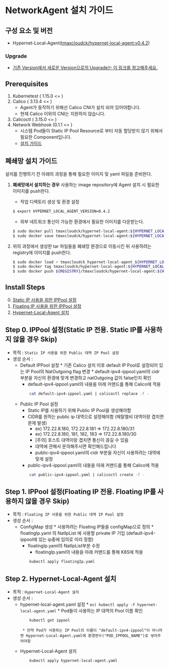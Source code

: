 
# NetworkAgent 설치 가이드

## 구성 요소 및 버전
* Hypernet-Local-Agent([tmaxcloudck/hypernet-local-agent:v0.4.2](https://hub.docker.com/repository/docker/tmaxcloudck/hypernet-local-agent))

### Upgrade
* [기존 Version에서 새로운 Version으로의 Upgrade는 이 링크를 참고해주세요.](https://github.com/tmax-cloud/hypercloud-install-guide/blob/master/NetworkAgent/UPGRADE.md)
## Prerequisites
1. Kubernetest ( 1.15.0 <= )
2. Calico ( 3.13.4 <= )
    * Agent가 동작하기 위해선 Calico CNI가 설치 되어 있어야합니다.
    * 현재 Calico 이외의 CNI는 지원하지 않습니다.
3. Calicoctl ( 3.15.0 <= )
4. Network Webhook (0.1.1 <= )
    * 시스템 Pod들이 Static IP Pool Resource로 부터 자동 할당받지 않기 위해서 필요한 Component입니다.
    * [설치 가이드](https://github.com/tmax-cloud/hypercloud-install-guide/blob/master/NetworkAgent/Network%20Webhook/README.md)

## 폐쇄망 설치 가이드
설치를 진행하기 전 아래의 과정을 통해 필요한 이미지 및 yaml 파일을 준비한다.
1. **폐쇄망에서 설치하는 경우** 사용하는 image repository에 Agent 설치 시 필요한 이미지를 push한다.     
    * 작업 디렉토리 생성 및 환경 설정
    ```bash
    $ export HYPERNET_LOCAL_AGENT_VERSION=0.4.2
    ```

    * 외부 네트워크 통신이 가능한 환경에서 필요한 이미지를 다운받는다.
    ```bash
    $ sudo docker pull tmaxcloudck/hypernet-local-agent:${HYPERNET_LOCAL_AGENT_VERSION}
    $ sudo docker save tmaxcloudck/hypernet-local-agent:${HYPERNET_LOCAL_AGENT_VERSION} > hypernet-local-agent_${HYPERNET_LOCAL_AGENT_VERSION}.tar
    ```

2. 위의 과정에서 생성한 tar 파일들을 폐쇄망 환경으로 이동시킨 뒤 사용하려는 registry에 이미지를 push한다.
    ```bash
    $ sudo docker load < tmaxcloudck_hypernet-local-agent_${HYPERNET_LOCAL_AGENT_VERSION}.tar
    $ sudo docker tag tmaxcloudck/hypernet-local-agent:${HYPERNET_LOCAL_AGENT_VERSION} ${REGISTRY}/tmaxcloudck/hypernet-local-agent:${HYPERNET_LOCAL_AGENT_VERSION}   
    $ sudo docker push ${REGISTRY}/tmaxcloudck/hypernet-local-agent:${HYPERNET_LOCAL_AGENT_VERSION}  
    ```
    
## Install Steps
0. [Static IP 사용을 위한 IPPool 설정](#step0 "step0")
1. [Floating IP 사용을 위한 IPPool 설정](#step1 "step1")
2. [Hypernet-Local-Agent 설치](#step2 "step2")

<h2 id="step0">
Step 0. IPPool 설정(Static IP 전용. Static IP를 사용하지 않을 경우 Skip)
</h2>

* 목적 : `Static IP 사용을 위한 Public 대역 IP Pool 설정`
* 생성 순서 : 
    * Default IPPool 설정
            * 기존 Calico 설치 이후 default IP Pool로 설정되어 있는 IP Pool의 NatOutgoing flag 변경
            * default-ipv4-ippool.yaml의 cidr 부분을 자신의 환경에 맞게 변경하고 natOutgoing 값이 false인지 확인
	    * default-ipv4-ippool.yaml의 내용을 아래 커맨드를 통해 Calico에 적용
	    ```bash
	        cat default-ipv4-ippool.yaml | calicoctl replace -f -
	    ```
    * Public IP Pool 설정 
	    * Static IP를 사용하기 위해 Public IP Pool을 생성해야함
	    * CIDR를 원하는 public ip 대역으로 설정해야함 (메탈엘비 대역이랑 겹치면 문제 발생)
		    * ex) 172.22.8.180, 172.22.8.181 => 172.22.8.180/31
		    * ex) 172.22.8.180, 181, 182, 183 => 172.22.8.180/30
		    * [주의] 호스트 대역이랑 겹치면 통신이 끊길 수 있음
		    * 대역에 관해서 문의해주시면 확인해드립니다
            * public-ipv4-ippool.yaml의 cidr 부분을 자신이 사용하려는 대역에 맞게 설정
	    * public-ipv4-ippool.yaml의 내용을 아래 커맨드를 통해 Calico에 적용
	    ```bash
	        cat public-ipv4-ippool.yaml | calicoctl create -f -
	    ```


<h2 id="step1">
Step 1. IPPool 설정(Floating IP 전용. Floating IP를 사용하지 않을 경우 Skip)
</h2>

* 목적 : `Floating IP 사용을 위한 Public 대역 IP Pool 설정`
* 생성 순서 : 
    * ConfigMap 생성
            * 사용하려는 Floating IP들을 configMap으로 정의
            * floatingIp.yaml 의 NatIpList 에 사용할 private IP 기입 (default-ipv4-ippool에 있는 ip중에 임의로 미리 정함)
	    * floatingIp.yaml의 NatIpList부분 수정
            * floatingIp.yaml의 내용을 아래 커맨드를 통해 K8S에 적용
	    ```bash
	        kubectl apply floatingIp.yaml
	    ```
	    
<h2 id="step2">
Step 2. Hypernet-Local-Agent 설치
</h2>

* 목적 : `Hypernet-Local-Agent 설치`
* 생성 순서 : 
    *  hypernet-local-agent.yaml 설정
            * `ex) kubectl apply -f hypernet-local-agent.yaml`
            * Pod들이 사용하는 IP 대역의 Pool 이름 확인
	    ```bash
	    	kubectl get ippool
	    ```
            * 만약 Pod가 사용하는 IP Pool의 이름이 "default-ipv4-ippool"이 아니라면 Hypernet-Local-Agent.yaml에 환경변수("POD_IPPOOL_NAME")로 넣어주어야함
    * Hypernet-Local-Agent 설치
	    ```bash
	        kubectl apply hypernet-local-agent.yaml
	    ```
	



